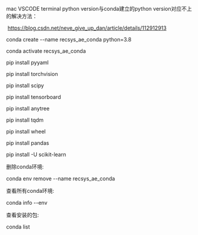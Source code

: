 mac VSCODE terminal python version与conda建立的python version对应不上的解决方法：

​	https://blog.csdn.net/neve_give_up_dan/article/details/112912913



conda create --name recsys_ae_conda python=3.8

conda activate recsys_ae_conda

pip install pyyaml

pip install torchvision

pip install scipy

pip install tensorboard

pip install anytree

pip install tqdm

pip install wheel

pip install pandas

pip install -U scikit-learn







删除conda环境:

conda env remove --name recsys_ae_conda



查看所有conda环境:

conda info --env



查看安装的包:

conda list